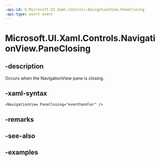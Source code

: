 ```yaml
---
-api-id: E:Microsoft.UI.Xaml.Controls.NavigationView.PaneClosing
-api-type: winrt event
---
```


<!-- Event syntax.
public event TypedEventHandler PaneClosing<NavigationView, NavigationViewPaneClosingEventArgs>
-->

# Microsoft.UI.Xaml.Controls.NavigationView.PaneClosing

## -description

Occurs when the NavigationView pane is closing.

## -xaml-syntax

```xaml
<NavigationView PaneClosing="eventhandler" />
```

## -remarks

## -see-also

## -examples
